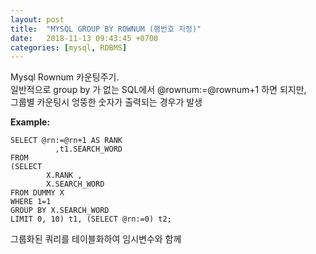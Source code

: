 ```yaml
---
layout: post
title:  "MYSQL GROUP BY ROWNUM (행번호 지정)"
date:   2018-11-13 09:43:45 +0700
categories: [mysql, RDBMS]
---
```


Mysql Rownum 카운팅주기.  
일반적으로 group by 가 없는 SQL에서 @rownum:=@rownum+1 하면 되지만,  
그룹별 카운팅시 엉뚱한 숫자가 출력되는 경우가 발생  



**Example:**

```		
SELECT @rn:=@rn+1 AS RANK
          ,t1.SEARCH_WORD
FROM
(SELECT
        X.RANK ,
        X.SEARCH_WORD
FROM DUMMY X
WHERE 1=1
GROUP BY X.SEARCH_WORD
LIMIT 0, 10) t1, (SELECT @rn:=0) t2;  
```


그룹화된 쿼리를 테이블화하여 임시변수와 함께 
